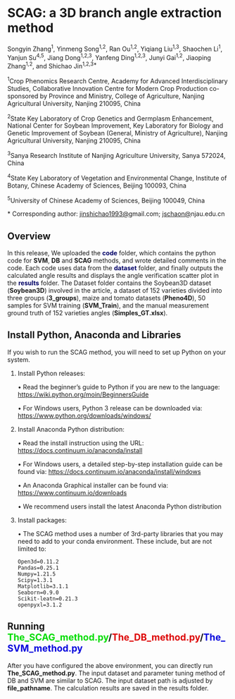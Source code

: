 # SCAG: a 3D branch angle extraction method

Songyin Zhang<sup>1</sup>, Yinmeng Song<sup>1,2</sup>, Ran Ou<sup>1,2</sup>, Yiqiang Liu<sup>1,3</sup>, Shaochen Li<sup>1</sup>, Yanjun Su<sup>4,5</sup>, Jiang Dong<sup>1,2,3</sup>, Yanfeng Ding<sup>1,2,3</sup>, Junyi Gai<sup>1,2</sup>, Jiaoping Zhang<sup>1,2</sup>, and Shichao Jin<sup>1,2,3*</sup>

<sup>1</sup>Crop Phenomics Research Centre, Academy for Advanced Interdisciplinary Studies, Collaborative Innovation Centre for Modern Crop Production co-sponsored by Province and Ministry, College of Agriculture, Nanjing Agricultural University, Nanjing 210095, China<br>

<sup>2</sup>State Key Laboratory of Crop Genetics and Germplasm Enhancement, National Center for Soybean Improvement, Key Laboratory for Biology and Genetic Improvement of Soybean (General, Ministry of Agriculture), Nanjing Agricultural University, Nanjing 210095, China<br>

<sup>3</sup>Sanya Research Institute of Nanjing Agriculture University, Sanya 572024, China<br>

<sup>4</sup>State Key Laboratory of Vegetation and Environmental Change, Institute of Botany, Chinese Academy of Sciences, Beijing 100093, China<br>

<sup>5</sup>University of Chinese Academy of Sciences, Beijing 100049, China<br>

\* Corresponding author: [jinshichao1993@](mailto:jinshichao1993@)gmail.com; [jschaon@](mailto:jschaon@)njau.edu.cn

## Overview

In this release, We uploaded the <font color="#000066">**code**</font> folder, which contains the python code for **SVM**, **DB** and **SCAG** methods, and wrote detailed comments in the code. Each code uses data from the <font color="#000066">**dataset**</font>  folder, and finally outputs the calculated angle results and displays the angle verification scatter plot in the <font color="#000066">**results**</font> folder. The Dataset folder contains the Soybean3D dataset (**Soybean3D**) involved in the article, a dataset of 152 varieties divided into three groups (**3_groups**), maize and tomato datasets (**Pheno4D**), 50 samples for SVM training (**SVM_Train**), and the manual measurement ground truth of 152 varieties angles (**Simples_GT.xlsx**).


## Install Python, Anaconda and Libraries
If you wish to run the SCAG method, you will need to set up Python on your system. 

1. Install Python releases:
   
   •	Read the beginner’s guide to Python if you are new to the language: 
   https://wiki.python.org/moin/BeginnersGuide
   
   •	For Windows users, Python 3 release can be downloaded via: 
   https://www.python.org/downloads/windows/
   
2. Install Anaconda Python distribution:
   
   •	Read the install instruction using the URL: https://docs.continuum.io/anaconda/install
   
   •	For Windows users, a detailed step-by-step installation guide can be found via: 
   https://docs.continuum.io/anaconda/install/windows 
   
   •	An Anaconda Graphical installer can be found via: 
   https://www.continuum.io/downloads

   •	We recommend users install the latest Anaconda Python distribution

3. Install packages:

   •  The SCAG method uses a number of 3rd-party libraries that you may need to add to your conda environment.
   These include, but are not limited to:
   
       Open3d=0.11.2
       Pandas=0.25.1
       Numpy=1.21.5
       Scipy=1.3.1
       Matplotlib=3.1.1
       Seaborn=0.9.0
       Scikit-leatn=0.21.3
       openpyxl=3.1.2
   
## Running <font color="#00dd00">The_SCAG_method.py</font>/<font color="#dd0000">The_DB_method.py</font>/<font color="#0000dd">The_SVM_method.py</font>

After you have configured the above environment, you can directly run **The_SCAG_method.py**. The input dataset and parameter tuning method of DB and SVM are similar to SCAG. The input dataset path is adjusted by **file_pathname**. The calculation results are saved in the results folder.

